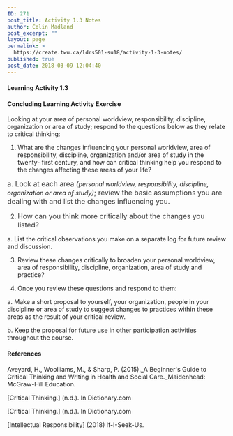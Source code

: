 ```yaml
---
ID: 271
post_title: Activity 1.3 Notes
author: Colin Madland
post_excerpt: ""
layout: page
permalink: >
  https://create.twu.ca/ldrs501-su18/activity-1-3-notes/
published: true
post_date: 2018-03-09 12:04:40
---
```

<h4>Learning Activity 1.3</h4>
<h4>Concluding Learning Activity Exercise</h4>
Looking at your area of personal worldview, responsibility, discipline, organization or area of study; respond to the questions below as they relate to critical thinking:

1. What are the changes influencing your personal worldview, area of responsibility, discipline, organization and/or area of study in the twenty- first century, and how can critical thinking help you respond to the changes affecting these areas of your life?

<span style="float: none;background-color: transparent;color: #333333;cursor: text;font-family: -apple-system,BlinkMacSystemFont,'Segoe UI',Roboto,Oxygen-Sans,Ubuntu,Cantarell,'Helvetica Neue',sans-serif;font-size: 16px;font-style: normal;font-variant: normal;font-weight: 400;letter-spacing: normal;text-align: left;text-decoration: none;text-indent: 0px">a. Look at each area <em>(</em></span><em>personal worldview, responsibility, discipline, organization or area of study</em><span style="float: none;background-color: transparent;color: #333333;cursor: text;font-family: -apple-system,BlinkMacSystemFont,'Segoe UI',Roboto,Oxygen-Sans,Ubuntu,Cantarell,'Helvetica Neue',sans-serif;font-size: 16px;font-style: normal;font-variant: normal;font-weight: 400;letter-spacing: normal;text-align: left;text-decoration: none;text-indent: 0px"><em>)</em>; review the basic assumptions you are dealing with and list the changes influencing you. </span>

2. <span style="float: none;background-color: transparent;color: #333333;cursor: text;font-family: -apple-system,BlinkMacSystemFont,'Segoe UI',Roboto,Oxygen-Sans,Ubuntu,Cantarell,'Helvetica Neue',sans-serif;font-size: 16px;font-style: normal;font-variant: normal;font-weight: 400;letter-spacing: normal;text-align: left;text-decoration: none;text-indent: 0px">How can you think more critically about the changes you listed?</span>

a. List the critical observations you make on a separate log for future review and discussion.

3. Review these changes critically to broaden your personal worldview, area of responsibility, discipline, organization, area of study and practice?

4. Once you review these questions and respond to them:

a. Make a short proposal to yourself, your organization, people in your discipline or area of study to suggest changes to practices within these areas as the result of your critical review.

b. Keep the proposal for future use in other participation activities throughout the course.
<h4>References</h4>
Aveyard, H., Woolliams, M., &amp; Sharp, P. (2015)._A Beginner's Guide to Critical Thinking and Writing in Health and Social Care._Maidenhead: McGraw-Hill Education.

[Critical Thinking.] (n.d.). In Dictionary.com

[Critical Thinking.] (n.d.). In Dictionary.com

[Intellectual Responsibility] (2018) If-I-Seek-Us.